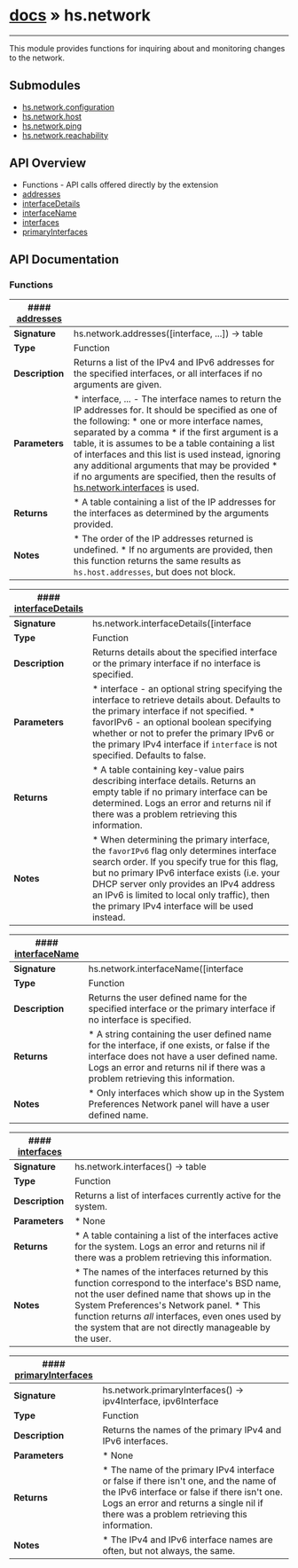 # [docs](index.md) » hs.network
---

This module provides functions for inquiring about and monitoring changes to the network.

## Submodules
 * [hs.network.configuration](hs.network.configuration.md)
 * [hs.network.host](hs.network.host.md)
 * [hs.network.ping](hs.network.ping.md)
 * [hs.network.reachability](hs.network.reachability.md)

## API Overview
* Functions - API calls offered directly by the extension
 * [addresses](#addresses)
 * [interfaceDetails](#interfaceDetails)
 * [interfaceName](#interfaceName)
 * [interfaces](#interfaces)
 * [primaryInterfaces](#primaryInterfaces)

## API Documentation

### Functions

| #### [addresses](#addresses)    |                                                                           |
| --------------------------------------------|---------------------------------------------------------------------------|
| **Signature**                               | hs.network.addresses([interface, ...]) -> table                                                            |
| **Type**                                    | Function                                                           |
| **Description**                             | Returns a list of the IPv4 and IPv6 addresses for the specified interfaces, or all interfaces if no arguments are given.                                                           |
| **Parameters**                              |  * interface, ... - The interface names to return the IP addresses for. It should be specified as one of the following:   * one or more interface names, separated by a comma   * if the first argument is a table, it is assumes to be a table containing a list of interfaces and this list is used instead, ignoring any additional arguments that may be provided   * if no arguments are specified, then the results of [hs.network.interfaces](#interfaces) is used.         |
| **Returns**                                 |  * A table containing a list of the IP addresses for the interfaces as determined by the arguments provided.                  |
| **Notes**                                   |  * The order of the IP addresses returned is undefined. * If no arguments are provided, then this function returns the same results as `hs.host.addresses`, but does not block.                        |

| #### [interfaceDetails](#interfaceDetails)    |                                                                           |
| --------------------------------------------|---------------------------------------------------------------------------|
| **Signature**                               | hs.network.interfaceDetails([interface | favorIPv6]) -> table                                                            |
| **Type**                                    | Function                                                           |
| **Description**                             | Returns details about the specified interface or the primary interface if no interface is specified.                                                           |
| **Parameters**                              |  * interface - an optional string specifying the interface to retrieve details about.  Defaults to the primary interface if not specified. * favorIPv6 - an optional boolean specifying whether or not to prefer the primary IPv6 or the primary IPv4 interface if `interface` is not specified.  Defaults to false.         |
| **Returns**                                 |  * A table containing key-value pairs describing interface details.  Returns an empty table if no primary interface can be determined. Logs an error and returns nil if there was a problem retrieving this information.                  |
| **Notes**                                   |  * When determining the primary interface, the `favorIPv6` flag only determines interface search order.  If you specify true for this flag, but no primary IPv6 interface exists (i.e. your DHCP server only provides an IPv4 address an IPv6 is limited to local only traffic), then the primary IPv4 interface will be used instead.                        |

| #### [interfaceName](#interfaceName)    |                                                                           |
| --------------------------------------------|---------------------------------------------------------------------------|
| **Signature**                               | hs.network.interfaceName([interface | favorIPv6]) -> string                                                            |
| **Type**                                    | Function                                                           |
| **Description**                             | Returns the user defined name for the specified interface or the primary interface if no interface is specified.                                                           |
| **Returns**                                 |  * A string containing the user defined name for the interface, if one exists, or false if the interface does not have a user defined name. Logs an error and returns nil if there was a problem retrieving this information.                  |
| **Notes**                                   |  * Only interfaces which show up in the System Preferences Network panel will have a user defined name.                        |

| #### [interfaces](#interfaces)    |                                                                           |
| --------------------------------------------|---------------------------------------------------------------------------|
| **Signature**                               | hs.network.interfaces() -> table                                                            |
| **Type**                                    | Function                                                           |
| **Description**                             | Returns a list of interfaces currently active for the system.                                                           |
| **Parameters**                              |  * None         |
| **Returns**                                 |  * A table containing a list of the interfaces active for the system.  Logs an error and returns nil if there was a problem retrieving this information.                  |
| **Notes**                                   |  * The names of the interfaces returned by this function correspond to the interface's BSD name, not the user defined name that shows up in the System Preferences's Network panel. * This function returns *all* interfaces, even ones used by the system that are not directly manageable by the user.                        |

| #### [primaryInterfaces](#primaryInterfaces)    |                                                                           |
| --------------------------------------------|---------------------------------------------------------------------------|
| **Signature**                               | hs.network.primaryInterfaces() -> ipv4Interface, ipv6Interface                                                            |
| **Type**                                    | Function                                                           |
| **Description**                             | Returns the names of the primary IPv4 and IPv6 interfaces.                                                           |
| **Parameters**                              |  * None         |
| **Returns**                                 |  * The name of the primary IPv4 interface or false if there isn't one, and the name of the IPv6 interface or false if there isn't one. Logs an error and returns a single nil if there was a problem retrieving this information.                  |
| **Notes**                                   |  * The IPv4 and IPv6 interface names are often, but not always, the same.                        |

